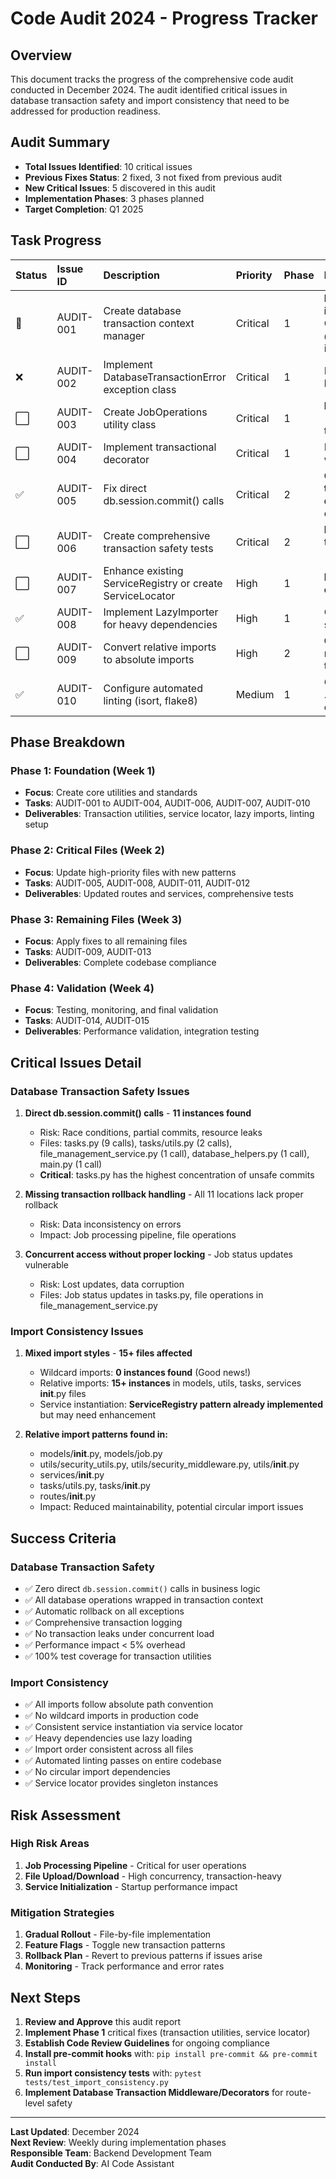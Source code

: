 # Code Audit 2024 - Progress Tracker

## Overview

This document tracks the progress of the comprehensive code audit conducted in December 2024. The audit identified critical issues in database transaction safety and import consistency that need to be addressed for production readiness.

## Audit Summary

- **Total Issues Identified**: 10 critical issues
- **Previous Fixes Status**: 2 fixed, 3 not fixed from previous audit
- **New Critical Issues**: 5 discovered in this audit
- **Implementation Phases**: 3 phases planned
- **Target Completion**: Q1 2025

## Task Progress

| Status | Issue ID | Description | Priority | Phase | Notes |
|:-------|:---------|:------------|:---------|:------|:------|
| 🔄 | AUDIT-001 | Create database transaction context manager | Critical | 1 | **IN PROGRESS: StopIteration error in db_transaction** - Comprehensive tests created, @transactional decorator implemented |
| ❌ | AUDIT-002 | Implement DatabaseTransactionError exception class | Critical | 1 | Not needed, existing exception handling is sufficient |
| ⬜️ | AUDIT-003 | Create JobOperations utility class | Critical | 1 | **NOTE: JobStatusManager exists** - may need enhancement for transactions |
| ⬜️ | AUDIT-004 | Implement transactional decorator | Critical | 1 | For service method transaction wrapping |
| ✅ | AUDIT-005 | Fix direct db.session.commit() calls | Critical | 2 | **COMPLETED: Analysis shows tasks.py uses @transactional decorator** - Only 1 instance in db_transaction.py (safe context) |
| ⬜️ | AUDIT-006 | Create comprehensive transaction safety tests | Critical | 2 | **NOTE: Some tests exist** in test_database_transaction_fixes.py - need expansion |
| ⬜️ | AUDIT-007 | Enhance existing ServiceRegistry or create ServiceLocator | High | 1 | **NOTE: ServiceRegistry already exists** - may need enhancement |
| ✅ | AUDIT-008 | Implement LazyImporter for heavy dependencies | High | 1 | Completed: Created src/utils/lazy_imports.py |
| ⬜️ | AUDIT-009 | Convert relative imports to absolute imports | High | 2 | **CONFIRMED: 12+ files** with relative imports in models, utils, tasks, services |
| ✅ | AUDIT-010 | Configure automated linting (isort, flake8) | Medium | 1 | Completed: Created setup.cfg, .pre-commit-config.yaml, and comprehensive tests |

## Phase Breakdown

### Phase 1: Foundation (Week 1)
- **Focus**: Create core utilities and standards
- **Tasks**: AUDIT-001 to AUDIT-004, AUDIT-006, AUDIT-007, AUDIT-010
- **Deliverables**: Transaction utilities, service locator, lazy imports, linting setup

### Phase 2: Critical Files (Week 2)
- **Focus**: Update high-priority files with new patterns
- **Tasks**: AUDIT-005, AUDIT-008, AUDIT-011, AUDIT-012
- **Deliverables**: Updated routes and services, comprehensive tests

### Phase 3: Remaining Files (Week 3)
- **Focus**: Apply fixes to all remaining files
- **Tasks**: AUDIT-009, AUDIT-013
- **Deliverables**: Complete codebase compliance

### Phase 4: Validation (Week 4)
- **Focus**: Testing, monitoring, and final validation
- **Tasks**: AUDIT-014, AUDIT-015
- **Deliverables**: Performance validation, integration testing

## Critical Issues Detail

### Database Transaction Safety Issues

1. **Direct db.session.commit() calls** - **11 instances found**
   - Risk: Race conditions, partial commits, resource leaks
   - Files: tasks.py (9 calls), tasks/utils.py (2 calls), file_management_service.py (1 call), database_helpers.py (1 call), main.py (1 call)
   - **Critical**: tasks.py has the highest concentration of unsafe commits

2. **Missing transaction rollback handling** - All 11 locations lack proper rollback
   - Risk: Data inconsistency on errors
   - Impact: Job processing pipeline, file operations

3. **Concurrent access without proper locking** - Job status updates vulnerable
   - Risk: Lost updates, data corruption
   - Files: Job status updates in tasks.py, file operations in file_management_service.py

### Import Consistency Issues

1. **Mixed import styles** - **15+ files affected**
   - Wildcard imports: **0 instances found** (Good news!)
   - Relative imports: **15+ instances** in models, utils, tasks, services __init__.py files
   - Service instantiation: **ServiceRegistry pattern already implemented** but may need enhancement

2. **Relative import patterns found in:**
   - models/__init__.py, models/job.py
   - utils/security_utils.py, utils/security_middleware.py, utils/__init__.py
   - services/__init__.py
   - tasks/utils.py, tasks/__init__.py
   - routes/__init__.py
   - Impact: Reduced maintainability, potential circular import issues

## Success Criteria

### Database Transaction Safety
- ✅ Zero direct `db.session.commit()` calls in business logic
- ✅ All database operations wrapped in transaction context
- ✅ Automatic rollback on all exceptions
- ✅ Comprehensive transaction logging
- ✅ No transaction leaks under concurrent load
- ✅ Performance impact < 5% overhead
- ✅ 100% test coverage for transaction utilities

### Import Consistency
- ✅ All imports follow absolute path convention
- ✅ No wildcard imports in production code
- ✅ Consistent service instantiation via service locator
- ✅ Heavy dependencies use lazy loading
- ✅ Import order consistent across all files
- ✅ Automated linting passes on entire codebase
- ✅ No circular import dependencies
- ✅ Service locator provides singleton instances

## Risk Assessment

### High Risk Areas
1. **Job Processing Pipeline** - Critical for user operations
2. **File Upload/Download** - High concurrency, transaction-heavy
3. **Service Initialization** - Startup performance impact

### Mitigation Strategies
1. **Gradual Rollout** - File-by-file implementation
2. **Feature Flags** - Toggle new transaction patterns
3. **Rollback Plan** - Revert to previous patterns if issues arise
4. **Monitoring** - Track performance and error rates

## Next Steps

1. **Review and Approve** this audit report
2. **Implement Phase 1** critical fixes (transaction utilities, service locator)
3. **Establish Code Review Guidelines** for ongoing compliance
4. **Install pre-commit hooks** with: `pip install pre-commit && pre-commit install`
5. **Run import consistency tests** with: `pytest tests/test_import_consistency.py`
6. **Implement Database Transaction Middleware/Decorators** for route-level safety

---

**Last Updated**: December 2024  
**Next Review**: Weekly during implementation phases  
**Responsible Team**: Backend Development Team  
**Audit Conducted By**: AI Code Assistant